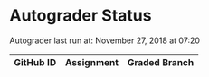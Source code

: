 # Autograder Status
Autograder last run at: November 27, 2018 at 07:20

| GitHub ID | Assignment | Graded Branch |
|-----------|------------|---------------|
